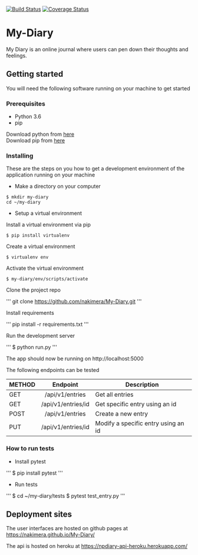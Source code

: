[![Build Status](https://travis-ci.org/nakimera/My-Diary.svg?branch=develop)](https://travis-ci.org/nakimera/My-Diary)
[![Coverage Status](https://coveralls.io/repos/github/nakimera/My-Diary/badge.svg?branch=develop)](https://coveralls.io/github/nakimera/My-Diary?branch=develop)

# My-Diary
My Diary is an online journal where users can pen down their thoughts and feelings.  

## Getting started
You will need the following software running on your machine to get started

### Prerequisites

* Python 3.6
* pip

Download python from [here](https://www.python.org/getit/)  
Download pip from [here](https://pip.pypa.io/en/stable/reference/pip_download/)

### Installing

These are the steps on you how to get a development environment of the application running on your machine

* Make a directory on your computer

``` 
$ mkdir my-diary 
cd ~/my-diary
 ```

* Setup a virtual environment

Install a virtual environment via pip

``` $ pip install virtualenv ```

Create a virtual environment

```
$ virtualenv env 
```

Activate the virtual environment

```
$ my-diary/env/scripts/activate
```

Clone the project repo

'''
git clone https://github.com/nakimera/My-Diary.git
'''

Install requirements

'''
pip install -r requirements.txt
'''

Run the development server

'''
$ python run.py
'''

The app should now be running on http://localhost:5000

The following endpoints can be tested

| METHOD       | Endpoint           | Description  |
| ------------- |:-------------:| -----|
| GET      | /api/v1/entries | Get all entries
| GET      | /api/v1/entries/id      | Get specific entry using an id |
| POST | /api/v1/entries      | Create a new entry |
| PUT      | /api/v1/entries/id      | Modify a specific entry using an id |


### How to run tests

* Install pytest 

'''
$ pip install pytest
'''
 * Run tests
 
 '''
$ cd ~/my-diary/tests
$ pytest test_entry.py
 '''

## Deployment  sites
The user interfaces are hosted on github pages at https://nakimera.github.io/My-Diary/

The api is hosted on heroku at https://npdiary-api-heroku.herokuapp.com/
